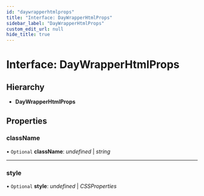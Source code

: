 ```yaml
---
id: "daywrapperhtmlprops"
title: "Interface: DayWrapperHtmlProps"
sidebar_label: "DayWrapperHtmlProps"
custom_edit_url: null
hide_title: true
---
```


# Interface: DayWrapperHtmlProps

## Hierarchy

* **DayWrapperHtmlProps**

## Properties

### className

• `Optional` **className**: *undefined* \| *string*

___

### style

• `Optional` **style**: *undefined* \| *CSSProperties*
